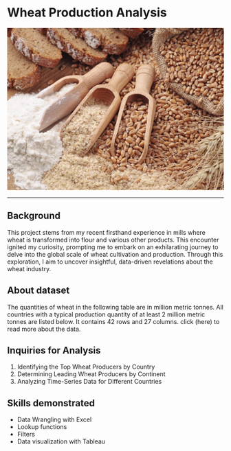# Wheat Production Analysis
![](Wheat.png.jpg)

---

## Background
This project stems from my recent firsthand experience in mills where wheat is transformed into flour and various other products. This encounter ignited my curiosity, prompting me to embark on an exhilarating journey to delve into the global scale of wheat cultivation and production. Through this exploration, I aim to uncover insightful, data-driven revelations about the wheat industry.


## About dataset
The quantities of wheat in the following table are in million metric tonnes. All countries with a typical production quantity of at least 2 million metric tonnes are listed below. It contains 42 rows and 27 columns. click (here) to read more about the data.


## Inquiries for Analysis
1. Identifying the Top Wheat Producers by Country
2. Determining Leading Wheat Producers by Continent
3. Analyzing Time-Series Data for Different Countries

  ## Skills demonstrated
  - Data Wrangling with Excel
  - Lookup functions
  - Filters
  - Data visualization with Tableau
